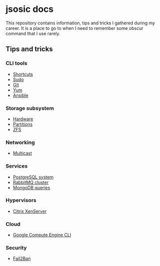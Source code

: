 # jsosic docs

This repository contains information, tips and tricks I gathered during my
career. It is a place to go to when I need to remember some obscur command
that I use rarely.

## Tips and tricks

### CLI tools
* [Shortcuts](cli/shortcuts.md)
* [Sudo](cli/sudo.md)
* [Git](cli/git.md)
* [Yum](cli/yum.md)
* [Ansible](cli/ansible.md)

### Storage subsystem
* [Hardware](storage/hardware.md)
* [Partitions](storage/partitions.md)
* [ZFS](storage/zfs.md)

### Networking
* [Multicast](networking/multicast.md)

### Services
* [PostgreSQL system](services/PostgreSQL/system.md)
* [RabbitMQ cluster](services/RabbitMQ/cluster.md)
* [MongoDB queries](services/MongoDB/queries.md)

### Hypervisors
* [Citrix XenServer](hypervisors/xenserver.md)

### Cloud
* [Google Compute Engine CLI](cloud/gce/cli.md)

### Security
* [Fail2Ban](security/fail2ban.md)
